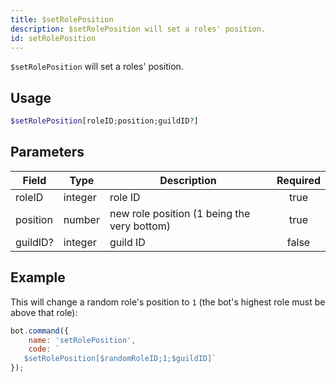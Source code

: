 ```yaml
---
title: $setRolePosition
description: $setRolePosition will set a roles' position.
id: setRolePosition
---
```


`$setRolePosition` will set a roles' position.

## Usage

```php
$setRolePosition[roleID;position;guildID?]
```

## Parameters

| Field    | Type    | Description                                 | Required |
|----------|---------|---------------------------------------------|:--------:|
| roleID   | integer | role ID                                     |   true   |
| position | number  | new role position (1 being the very bottom) |   true   |
| guildID? | integer | guild ID                                    |  false   |

## Example

This will change a random role's position to `1` (the bot's highest role must be above that role):

```javascript
bot.command({
    name: 'setRolePosition',
    code: `
   $setRolePosition[$randomRoleID;1;$guildID]`
});
```